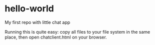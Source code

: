# hello-world
My first repo with little chat app

Running this is quite easy: copy all files to your file system in the same place, then open chatclient.html on your browser.